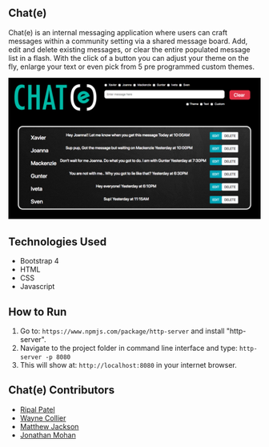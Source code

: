 ## Chat(e)
Chat(e) is an internal messaging application where users can craft messages within a community setting via a shared message board. Add, edit and delete existing messages, or clear the entire populated message list in a flash. With the click of a button you can adjust your theme on the fly, enlarge your text or even pick from 5 pre programmed custom themes.  

![main screenshot](./images/screenshot.png)

## Technologies Used
* Bootstrap 4
* HTML
* CSS
* Javascript

## How to Run
1. Go to: `https://www.npmjs.com/package/http-server` and install "http-server".  
2. Navigate to the project folder in command line interface and type: `http-server -p 8080`  
3. This will show at: `http://localhost:8080` in your internet browser. 

## Chat(e) Contributors
* <a href="https://github.com/ripalpate">Ripal Patel</a>
* <a href="https://github.com/ke4tri">Wayne Collier</a>
* <a href="https://github.com/Shijax">Matthew Jackson</a>
* <a href="https://github.com/JonathanPMohan">Jonathan Mohan</a>
